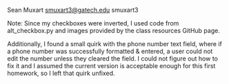 Sean Muxart
smuxart3@gatech.edu
smuxart3

Note: Since my checkboxes were inverted, I used code from alt_checkbox.py and images provided by
the class resources GitHub page.

Additionally, I found a small quirk with the phone number text field, where if a phone number was
successfully formatted & entered, a user could not edit the number unless they cleared the field.
I could not figure out how to fix it and I assumed the current version is acceptable enough for this
first homework, so I left that quirk unfixed.
